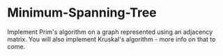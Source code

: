 # Minimum-Spanning-Tree
Implement Prim's algorithm on a graph represented using an adjacency matrix.
You will also implement Kruskal's algorithm - more info on that to come.
